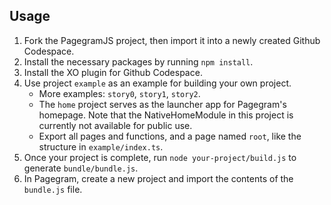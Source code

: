 ## Usage

1. Fork the PagegramJS project, then import it into a newly created Github Codespace.
2. Install the necessary packages by running `npm install`.
3. Install the XO plugin for Github Codespace.
4. Use project `example` as an example for building your own project.
   - More examples: `story0`, `story1`, `story2`.
   - The `home` project serves as the launcher app for Pagegram's homepage. Note that the NativeHomeModule in this project is currently not available for public use.
   - Export all pages and functions, and a page named `root`, like the structure in `example/index.ts`.
5. Once your project is complete, run `node your-project/build.js` to generate `bundle/bundle.js`.
6. In Pagegram, create a new project and import the contents of the `bundle.js` file.
